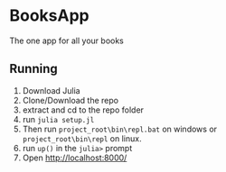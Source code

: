 # BooksApp

The one app for all your books

## Running

1. Download Julia
2. Clone/Download the repo
3. extract and cd to the repo folder
4. run `julia setup.jl`
5. Then run `project_root\bin\repl.bat` on windows or `project_root\bin\repl` on linux.
6. run `up()` in the `julia>` prompt
7. Open [http://localhost:8000/](http://localhost:8000/)
